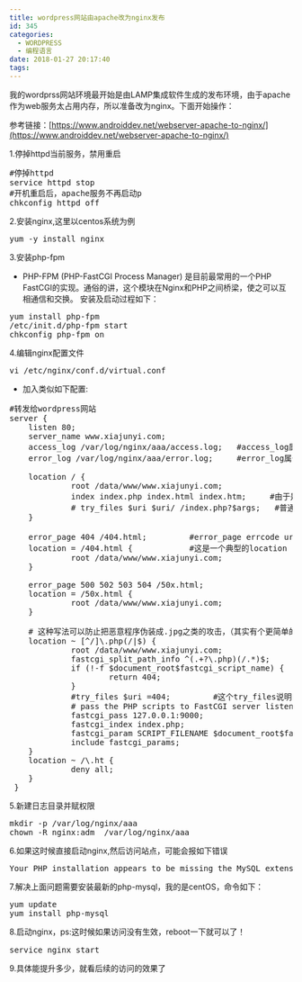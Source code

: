 ```yaml
---
title: wordpress网站由apache改为nginx发布
id: 345
categories:
  - WORDPRESS
  - 编程语言
date: 2018-01-27 20:17:40
tags:
---
```


我的wordprss网站环境最开始是由LAMP集成软件生成的发布环境，由于apache作为web服务太占用内存，所以准备改为nginx。下面开始操作：

参考链接：[https://www.androiddev.net/webserver-apache-to-nginx/](https://www.androiddev.net/webserver-apache-to-nginx/) 

1.停掉httpd当前服务，禁用重启

<pre class="prettyprint lang-bsh">#停掉httpd
service httpd stop
#开机重启后，apache服务不再启动p       
chkconfig httpd off      </pre>

2.安装nginx,这里以centos系统为例

<pre class="prettyprint lang-bsh">yum -y install nginx</pre>

3.安装php-fpm

*   PHP-FPM (PHP-FastCGI Process Manager) 是目前最常用的一个PHP FastCGI的实现。通俗的讲，这个模块在Nginx和PHP之间桥梁，使之可以互相通信和交换。&nbsp;安装及启动过程如下：

<pre class="prettyprint lang-bsh">yum install php-fpm
/etc/init.d/php-fpm start
chkconfig php-fpm on</pre>

4.编辑nginx配置文件

<pre class="prettyprint lang-bsh">vi /etc/nginx/conf.d/virtual.conf</pre>

*   <span style="line-height:1.5;">加入类似如下配置:</span>

<pre class="prettyprint lang-xml">#转发给wordpress网站
server {
    listen 80; 
    server_name www.xiajunyi.com;        
    access_log /var/log/nginx/aaa/access.log;   #access_log属于ngx_http_log_module的设置, 缺省level为info
    error_log /var/log/nginx/aaa/error.log;     #error_log属于core module, 缺省的level是error 

    location / {
             root /data/www/www.xiajunyi.com;
             index index.php index.html index.htm;     #由于是PHP类型的动态页面为主，所以把index.php放在前面效率会更高些
             # try_files $uri $uri/ /index.php?$args;   #普通php网站因为没有rewrite的话，这个不需要
    }

    error_page 404 /404.html;         #error_page errcode uri (也就是说出现了404错误，会请求/404.html)
    location = /404.html {            #这是一个典型的location
             root /data/www/www.xiajunyi.com;
    }

    error_page 500 502 503 504 /50x.html;
    location = /50x.html {
             root /data/www/www.xiajunyi.com;
    }

    # 这种写法可以防止把恶意程序伪装成.jpg之类的攻击，（其实有个更简单的方法，就是把php.ini中的cgi.fix_pathinfo=0，但有时候简单的修改cgi.fix_pathinfo会造成有的php脚本出错)
    location ~ [^/]\.php(/|$) {
             root /data/www/www.xiajunyi.com;
             fastcgi_split_path_info ^(.+?\.php)(/.*)$;
             if (!-f $document_root$fastcgi_script_name) {
                     return 404;
             }
             #try_files $uri =404;         #这个try_files说明：对于.php文件，直接执行$uri, 如果找不到这个$uri,直接给出404错误，（和 location / 定义不同！），主要是为了防止 伪装成图片的攻击  (目前看，最安全的方式，是用上面那一句话，官方推荐的）
             # pass the PHP scripts to FastCGI server listening on 127.0.0.1:9000
             fastcgi_pass 127.0.0.1:9000;
             fastcgi_index index.php;
             fastcgi_param SCRIPT_FILENAME $document_root$fastcgi_script_name;
             include fastcgi_params;
    }
    location ~ /\.ht {
             deny all;
    }
 }</pre>


5.新建日志目录并赋权限

<pre class="prettyprint lang-bsh">mkdir -p /var/log/nginx/aaa
chown -R nginx:adm  /var/log/nginx/aaa</pre>

6.如果这时候直接启动nginx,然后访问站点，可能会报如下错误

<pre class="prettyprint lang-html">Your PHP installation appears to be missing the MySQL extension which is required by WordPress.</pre>

7.解决上面问题需要安装最新的php-mysql，我的是centOS，命令如下：

<pre class="prettyprint lang-bsh">yum update
yum install php-mysql</pre>

8.启动nginx，ps:<span style="line-height:1.5;">这时候如果访问没有生效，reboot一下就可以了！</span> 

<pre class="prettyprint lang-bsh">service nginx start</pre>


9.具体能提升多少，就看后续的访问的效果了